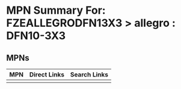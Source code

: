 



# MPN Summary For: FZEALLEGRODFN13X3 > allegro : DFN10-3X3

## MPNs
  

|MPN|Direct Links|Search Links|
| :--- | :--- | :--- |
||||
